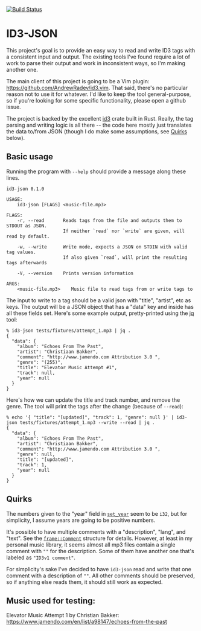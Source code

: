 [![Build Status](https://circleci.com/gh/AndrewRadev/id3-json/tree/main.svg?style=shield)](https://circleci.com/gh/AndrewRadev/id3-json?branch=main)

# ID3-JSON

This project's goal is to provide an easy way to read and write ID3 tags with a consistent input and output. The existing tools I've found require a lot of work to parse their output and work in inconsistent ways, so I'm making another one.

The main client of this project is going to be a Vim plugin: <https://github.com/AndrewRadev/id3.vim>. That said, there's no particular reason not to use it for whatever. I'd like to keep the tool general-purpose, so if you're looking for some specific functionality, please open a github issue.

The project is backed by the excellent [id3](https://crates.io/crates/id3) crate built in Rust. Really, the tag parsing and writing logic is all there -- the code here mostly just translates the data to/from JSON (though I do make some assumptions, see [Quirks](#quirks) below).

## Basic usage

Running the program with `--help` should provide a message along these lines.

```
id3-json 0.1.0

USAGE:
    id3-json [FLAGS] <music-file.mp3>

FLAGS:
    -r, --read       Reads tags from the file and outputs them to STDOUT as JSON.
                     If neither `read` nor `write` are given, will read by default.

    -w, --write      Write mode, expects a JSON on STDIN with valid tag values.
                     If also given `read`, will print the resulting tags afterwards

    -V, --version    Prints version information

ARGS:
    <music-file.mp3>    Music file to read tags from or write tags to
```

The input to write to a tag should be a valid json with "title", "artist", etc as keys. The output will be a JSON object that has a "data" key and inside has all these fields set. Here's some example output, pretty-printed using the [jq](https://stedolan.github.io/jq/) tool:

``` .sh-session
% id3-json tests/fixtures/attempt_1.mp3 | jq .
{
  "data": {
    "album": "Echoes From The Past",
    "artist": "Christiaan Bakker",
    "comment": "http://www.jamendo.com Attribution 3.0 ",
    "genre": "(255)",
    "title": "Elevator Music Attempt #1",
    "track": null,
    "year": null
  }
}
```

Here's how we can update the title and track number, and remove the genre. The tool will print the tags after the change (because of `--read`):

``` .sh-session
% echo '{ "title": "[updated]", "track": 1, "genre": null }' | id3-json tests/fixtures/attempt_1.mp3 --write --read | jq .
{
  "data": {
    "album": "Echoes From The Past",
    "artist": "Christiaan Bakker",
    "comment": "http://www.jamendo.com Attribution 3.0 ",
    "genre": null,
    "title": "[updated]",
    "track": 1,
    "year": null
  }
}
```

## Quirks

The numbers given to the "year" field in [`set_year`](https://docs.rs/id3/1.5.1/id3/trait.TagLike.html#method.set_year) seem to be `i32`, but for simplicity, I assume years are going to be positive numbers.

It's possible to have multiple comments with a "description", "lang", and "text". See the [`frame::Comment`](https://docs.rs/id3/1.5.1/id3/frame/struct.Comment.html) structure for details. However, at least in my personal music library, it seems almost all mp3 files contain a single comment with `""` for the description. Some of them have another one that's labeled as `"ID3v1 comment"`.

For simplicity's sake I've decided to have `id3-json` read and write that one comment with a description of `""`. All other comments should be preserved, so if anything else reads them, it should still work as expected.

## Music used for testing:

Elevator Music Attempt 1 by Christian Bakker: <https://www.jamendo.com/en/list/a98147/echoes-from-the-past>
